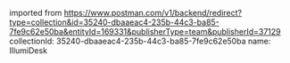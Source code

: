 imported from https://www.postman.com/v1/backend/redirect?type=collection&id=35240-dbaaeac4-235b-44c3-ba85-7fe9c62e50ba&entityId=169331&publisherType=team&publisherId=37129
collectionId: 35240-dbaaeac4-235b-44c3-ba85-7fe9c62e50ba
name: IllumiDesk